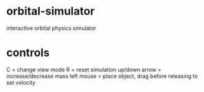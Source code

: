 # orbital-simulator
interactive orbital physics simulator

# controls
C = change view mode
R = reset simulation
up/down arrow = increase/decrease mass
left mouse = place object, drag before releasing to set velocity
